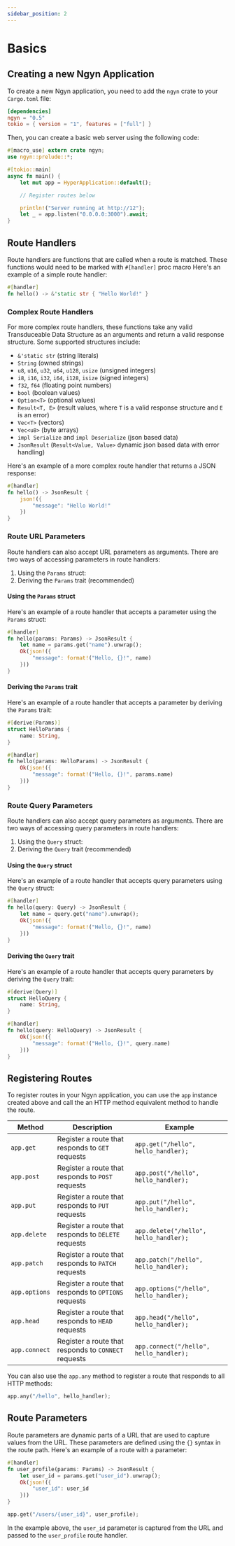 ```yaml
---
sidebar_position: 2
---
```


# Basics

## Creating a new Ngyn Application

To create a new Ngyn application, you need to add the `ngyn` crate to your `Cargo.toml` file:

```toml
[dependencies]
ngyn = "0.5"
tokio = { version = "1", features = ["full"] }
```

Then, you can create a basic web server using the following code:

```rust
#[macro_use] extern crate ngyn;
use ngyn::prelude::*;

#[tokio::main]
async fn main() {
    let mut app = HyperApplication::default();

    // Register routes below

    println!("Server running at http://12");
    let _ = app.listen("0.0.0.0:3000").await;
}
```

## Route Handlers

Route handlers are functions that are called when a route is matched. These functions would need to be marked with `#[handler]` proc macro Here's an example of a simple route handler:

```rust
#[handler]
fn hello() -> &'static str { "Hello World!" }
```

### Complex Route Handlers

For more complex route handlers, these functions take any valid Transduceable Data Structure as an arguments and return a valid response structure. Some supported structures include:

- `&'static str` (string literals)
- `String` (owned strings)
- `u8`, `u16`, `u32`, `u64`, `u128`, `usize` (unsigned integers)
- `i8`, `i16`, `i32`, `i64`, `i128`, `isize` (signed integers)
- `f32`, `f64` (floating point numbers)
- `bool` (boolean values)
- `Option<T>` (optional values)
- `Result<T, E>` (result values, where `T` is a valid response structure and `E` is an error)
- `Vec<T>` (vectors)
- `Vec<u8>` (byte arrays)
- `impl Serialize` and `impl Deserialize` (json based data)
- `JsonResult` (`Result<Value, Value>` dynamic json based data with error handling)

Here's an example of a more complex route handler that returns a JSON response:

```rust
#[handler]
fn hello() -> JsonResult {
    json!({
        "message": "Hello World!"
    })
}
```

### Route URL Parameters

Route handlers can also accept URL parameters as arguments. There are two ways of accessing parameters in route handlers:

1. Using the `Params` struct:
2. Deriving the `Params` trait (recommended)


#### Using the `Params` struct

Here's an example of a route handler that accepts a parameter using the `Params` struct:

```rust
#[handler]
fn hello(params: Params) -> JsonResult {
    let name = params.get("name").unwrap();
    Ok(json!({
        "message": format!("Hello, {}!", name)
    }))
}
```

#### Deriving the `Params` trait

Here's an example of a route handler that accepts a parameter by deriving the `Params` trait:

```rust
#[derive(Params)]
struct HelloParams {
    name: String,
}

#[handler]
fn hello(params: HelloParams) -> JsonResult {
    Ok(json!({
        "message": format!("Hello, {}!", params.name)
    }))
}
```

### Route Query Parameters

Route handlers can also accept query parameters as arguments. There are two ways of accessing query parameters in route handlers:

1. Using the `Query` struct:
2. Deriving the `Query` trait (recommended)

#### Using the `Query` struct

Here's an example of a route handler that accepts query parameters using the `Query` struct:

```rust
#[handler]
fn hello(query: Query) -> JsonResult {
    let name = query.get("name").unwrap();
    Ok(json!({
        "message": format!("Hello, {}!", name)
    }))
}
```

#### Deriving the `Query` trait

Here's an example of a route handler that accepts query parameters by deriving the `Query` trait:

```rust
#[derive(Query)]
struct HelloQuery {
    name: String,
}

#[handler]
fn hello(query: HelloQuery) -> JsonResult {
    Ok(json!({
        "message": format!("Hello, {}!", query.name)
    }))
}
```

## Registering Routes

To register routes in your Ngyn application, you can use the `app` instance created above and call the an HTTP method equivalent method to handle the route.

| Method | Description | Example |
| ------ | ----------- | ------- |
| `app.get` | Register a route that responds to `GET` requests | `app.get("/hello", hello_handler);` |
| `app.post` | Register a route that responds to `POST` requests | `app.post("/hello", hello_handler);` |
| `app.put` | Register a route that responds to `PUT` requests | `app.put("/hello", hello_handler);` |
| `app.delete` | Register a route that responds to `DELETE` requests | `app.delete("/hello", hello_handler);` |
| `app.patch` | Register a route that responds to `PATCH` requests | `app.patch("/hello", hello_handler);` |
| `app.options` | Register a route that responds to `OPTIONS` requests | `app.options("/hello", hello_handler);` |
| `app.head` | Register a route that responds to `HEAD` requests | `app.head("/hello", hello_handler);` |
| `app.connect` | Register a route that responds to `CONNECT` requests | `app.connect("/hello", hello_handler);` |

You can also use the `app.any` method to register a route that responds to all HTTP methods:

```rust
app.any("/hello", hello_handler);
```

## Route Parameters

Route parameters are dynamic parts of a URL that are used to capture values from the URL. These parameters are defined using the `{}` syntax in the route path. Here's an example of a route with a parameter:

```rust
#[handler]
fn user_profile(params: Params) -> JsonResult {
    let user_id = params.get("user_id").unwrap();
    Ok(json!({
        "user_id": user_id
    }))
}

app.get("/users/{user_id}", user_profile);
```

In the example above, the `user_id` parameter is captured from the URL and passed to the `user_profile` route handler.
